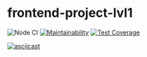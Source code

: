 # frontend-project-lvl1
![Node CI](https://github.com/Alatr/frontend-project-lvl1/workflows/Node%20CI/badge.svg)
[![Maintainability](https://api.codeclimate.com/v1/badges/40307f92a1a58ff488d6/maintainability)](https://codeclimate.com/github/Alatr/frontend-project-lvl1/maintainability)
[![Test Coverage](https://api.codeclimate.com/v1/badges/40307f92a1a58ff488d6/test_coverage)](https://codeclimate.com/github/Alatr/frontend-project-lvl1/test_coverage)

[![asciicast](https://asciinema.org/a/l40Lrk3midkLmNEOmgZErGnY7.svg)](https://asciinema.org/a/l40Lrk3midkLmNEOmgZErGnY7)